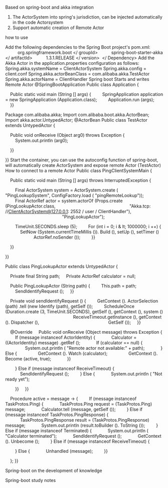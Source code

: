 Based on spring-boot and akka integration
1. The ActorSystem into spring's jurisdiction, can be injected automatically in the code Actorsystem
2. Support automatic creation of Remote Actor

how to use

Add the following dependencies to the Spring Boot project's pom.xml:
 <Dependency>
         <GroupId> org.springframework.boot </ groupId>
         <ArtifactId> spring-boot-starter-akka </ artifactId>
         <Version> 1.3.1.RELEASE </ version>
 </ Dependency>
Add the Akka Actor in the application.properties configuration as follows:
Spring.akka.systemName = ClientActorSystem
Spring.akka.config = client.conf
Spring.akka.actorBeanClass = com.alibaba.akka.TestActor
Spring.akka.actorName = ClientHandler
Spring boot Starts and writes Remote Actor
@SpringBootApplication
Public class Application {

    Public static void main (String [] args) {
        SpringApplication application = new SpringApplication (Application.class);
        Application.run (args);
    }}

Package com.alibaba.akka;
Import com.alibaba.boot.akka.ActorBean;
Import akka.actor.UntypedActor;
@ActorBean
Public class TestActor extends UntypedActor {

    Public void onReceive (Object arg0) throws Exception {
        System.out.println (arg0);

    }}

}}
Start the container, you can use the autoconfig function of spring-boot, will automatically create ActorSystem and expose remote Actor (TestActor)
How to connect to a remote Actor
Public class PingClientSystemMain {

    Public static void main (String [] args) throws InterruptedException {

        Final ActorSystem system = ActorSystem.create ( "PingLookupSystem", ConfigFactory.load ( "pingRemoteLookup"));
        Final ActorRef actor = system.actorOf (Props.create (PingLookupActor.class,
                                                           "Akka.tcp: //ClientActorSystem@127.0.0.1: 2552 / user / ClientHandler"),
                                              "PingLookupActor");

        TimeUnit.SECONDS.sleep (5);
        For (int i = 0; i & lt; 1000000; i ++) {
            SetNow (System.currentTimeMillis ()). Build (), setUp (), setTimer ()
                       ActorRef.noSender ());
        }}

    }}

}}


Public class PingLookupActor extends UntypedActor {

    Private final String path;
    Private ActorRef calculator = null;

    Public PingLookupActor (String path) {
        This.path = path;
        SendIdentifyRequest ();
    }}

    Private void sendIdentifyRequest () {
        GetContext (). ActorSelection (path) .tell (new Identify (path), getSelf ());
        ScheduleOnce (Duration.create (3, TimeUnit.SECONDS), getSelf (), getContext (), system ()
                                                       ReceiveTimeout.getInstance (), getContext (). Dispatcher (),
                                                       GetSelf ());
    }}

    @Override
    Public void onReceive (Object message) throws Exception {
        If (message instanceof ActorIdentity) {
            Calculator = ((ActorIdentity) message) .getRef ();
            If (calculator == null) {
                System.out.println ( "Remote actor not available:" + path);
            } Else {
                GetContext (). Watch (calculator);
                GetContext (). Become (active, true);
            }}

        } Else if (message instanceof ReceiveTimeout) {
            SendIdentifyRequest ();
        } Else {
            System.out.println ( "Not ready yet");

        }}
    }}

    Procedure <Object> active = message -> {
        If (message instanceof TaskProtos.Ping) {
            TaskProtos.Ping request = (TaskProtos.Ping) message;
            Calculator.tell (message, getSelf ());
        } Else if (message instanceof TaskProtos.PingResponse) {
            TaskProtos.PingResponse result = (TaskProtos.PingResponse) message;
            System.out.println (result.toBuilder (). ToString ());
        } Else if (message instanceof Terminated) {
            System.out.println ( "Calculator terminated");
            SendIdentifyRequest ();
            GetContext (). Unbecome ();
        } Else if (message instanceof ReceiveTimeout) {

        } Else {
            Unhandled (message);
        }}

    };
}}

Spring-boot on the development of knowledge

Spring-boot study notes
